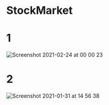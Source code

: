 # StockMarket

# 1

![Screenshot 2021-02-24 at 00 00 23](https://user-images.githubusercontent.com/64494962/108907604-5962f800-7633-11eb-98cd-a31ce1317b61.png)



# 2

![Screenshot 2021-01-31 at 14 56 38](https://user-images.githubusercontent.com/64494962/107518615-44608080-6bc0-11eb-837b-9a2bcd91c8d2.png)
